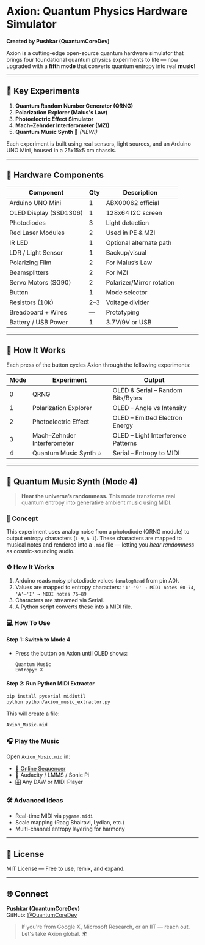 # Axion: Quantum Physics Hardware Simulator

**Created by Pushkar (QuantumCoreDev)**

Axion is a cutting-edge open-source quantum hardware simulator that brings four foundational quantum physics experiments to life — now upgraded with a **fifth mode** that converts quantum entropy into real **music**!

---

## 🔬 Key Experiments

1. **Quantum Random Number Generator (QRNG)**
2. **Polarization Explorer (Malus's Law)**
3. **Photoelectric Effect Simulator**
4. **Mach–Zehnder Interferometer (MZI)**
5. **Quantum Music Synth 🎵** *(NEW!)*

Each experiment is built using real sensors, light sources, and an Arduino UNO Mini, housed in a 25x15x5 cm chassis.

---

## 📸 Hardware Components

| Component                  | Qty | Description                          |
|---------------------------|-----|--------------------------------------|
| Arduino UNO Mini          | 1   | ABX00062 official                    |
| OLED Display (SSD1306)    | 1   | 128x64 I2C screen                    |
| Photodiodes               | 3   | Light detection                      |
| Red Laser Modules         | 2   | Used in PE & MZI                     |
| IR LED                    | 1   | Optional alternate path              |
| LDR / Light Sensor        | 1   | Backup/visual                        |
| Polarizing Film           | 2   | For Malus’s Law                      |
| Beamsplitters             | 2   | For MZI                              |
| Servo Motors (SG90)       | 2   | Polarizer/Mirror rotation            |
| Button                    | 1   | Mode selector                        |
| Resistors (10k)           | 2–3 | Voltage divider                      |
| Breadboard + Wires        | —   | Prototyping                          |
| Battery / USB Power       | 1   | 3.7V/9V or USB                       |

---

## 🧠 How It Works

Each press of the button cycles Axion through the following experiments:

| Mode | Experiment                    | Output                               |
|------|-------------------------------|--------------------------------------|
| 0    | QRNG                          | OLED & Serial – Random Bits/Bytes    |
| 1    | Polarization Explorer         | OLED – Angle vs Intensity            |
| 2    | Photoelectric Effect          | OLED – Emitted Electron Energy       |
| 3    | Mach–Zehnder Interferometer   | OLED – Light Interference Patterns   |
| 4    | Quantum Music Synth 🎶        | Serial – Entropy to MIDI             |

---

## 🎵 Quantum Music Synth (Mode 4)

> **Hear the universe’s randomness.** This mode transforms real quantum entropy into generative ambient music using MIDI.

### 🧬 Concept

This experiment uses analog noise from a photodiode (QRNG module) to output entropy characters (`1–9`, `A–I`). These characters are mapped to musical notes and rendered into a `.mid` file — letting you *hear randomness* as cosmic-sounding audio.

### ⚙️ How It Works

1. Arduino reads noisy photodiode values (`analogRead` from pin A0).
2. Values are mapped to entropy characters:
   `'1'–'9' → MIDI notes 60–74`, `'A'–'I' → MIDI notes 76–89`
3. Characters are streamed via Serial.
4. A Python script converts these into a MIDI file.

### 💻 How To Use

#### Step 1: Switch to Mode 4
- Press the button on Axion until OLED shows:
  ```
  Quantum Music
  Entropy: X
  ```

#### Step 2: Run Python MIDI Extractor
```bash
pip install pyserial midiutil
python python/axion_music_extractor.py
```
This will create a file:
```bash
Axion_Music.mid
```

### 🎧 Play the Music
Open `Axion_Music.mid` in:
- [🎼 Online Sequencer](https://onlinesequencer.net)
- 🎹 Audacity / LMMS / Sonic Pi
- 🎛️ Any DAW or MIDI Player

### 🛠️ Advanced Ideas
- Real-time MIDI via `pygame.midi`
- Scale mapping (Raag Bhairavi, Lydian, etc.)
- Multi-channel entropy layering for harmony

---


## 📜 License
MIT License — Free to use, remix, and expand.

---

## 🌐 Connect
**Pushkar (QuantumCoreDev)**  
GitHub: [@QuantumCoreDev](https://github.com/QuantumCoreDev)  
> If you're from Google X, Microsoft Research, or an IIT — reach out. Let's take Axion global. 🌍
